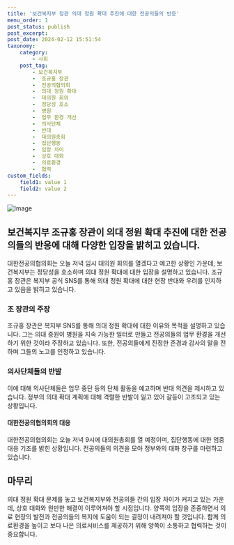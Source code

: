 ```yaml
---
title: '보건복지부 장관 의대 정원 확대 추진에 대한 전공의들의 반응'
menu_order: 1
post_status: publish
post_excerpt: 
post_date: 2024-02-12 15:51:54
taxonomy:
    category:
        - 사회
    post_tag:
        - 보건복지부
        -  조규홍 장관
        -  전공의협의회
        -  의대 정원 확대
        -  대의원 회의
        -  정당성 호소
        -  병원
        -  업무 환경 개선
        -  의사단체
        -  반대
        -  대의원총회
        -  집단행동
        -  입장 차이
        -  상호 대화
        -  의료환경
        -  협력
custom_fields:
    field1: value 1
    field2: value 2
---
```


![Image](https://imgnews.pstatic.net/image/214/2024/02/12/0001330106_001_20240212103103177.jpg?type=w647)

## 보건복지부 조규홍 장관이 의대 정원 확대 추진에 대한 전공의들의 반응에 대해 다양한 입장을 밝히고 있습니다.
대한전공의협의회는 오늘 저녁 임시 대의원 회의를 열겠다고 예고한 상황인 가운데, 보건복지부는 정당성을 호소하며 의대 정원 확대에 대한 입장을 설명하고 있습니다. 조규홍 장관은 복지부 공식 SNS를 통해 의대 정원 확대에 대한 현장 반대와 우려를 인지하고 있음을 밝히고 있습니다.
### 조 장관의 주장
조규홍 장관은 복지부 SNS를 통해 의대 정원 확대에 대한 이유와 목적을 설명하고 있습니다. 그는 의대 증원이 병원을 지속 가능한 일터로 만들고 전공의들의 업무 환경을 개선하기 위한 것이라 주장하고 있습니다. 또한, 전공의들에게 진정한 존경과 감사의 말을 전하며 그들의 노고를 인정하고 있습니다.
### 의사단체들의 반발
이에 대해 의사단체들은 업무 중단 등의 단체 활동을 예고하며 반대 의견을 제시하고 있습니다. 정부의 의대 확대 계획에 대해 격렬한 반발이 일고 있어 갈등이 고조되고 있는 상황입니다.
#### 대한전공의협의회의 대응
대한전공의협의회는 오늘 저녁 9시에 대의원총회를 열 예정이며, 집단행동에 대한 엄중 대응 기조를 밝힌 상황입니다. 전공의들의 의견을 모아 정부와의 대화 창구를 마련하고 있습니다.
## 마무리
의대 정원 확대 문제를 놓고 보건복지부와 전공의들 간의 입장 차이가 커지고 있는 가운데, 상호 대화와 원만한 해결이 이루어져야 할 시점입니다. 양쪽의 입장을 존중하면서 의료 현장의 발전과 전공의들의 복지에 도움이 되는 결정이 내려져야 할 것입니다. 함께 의료환경을 높이고 보다 나은 의료서비스를 제공하기 위해 양쪽이 소통하고 협력하는 것이 중요합니다.
